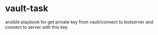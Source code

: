 # vault-task
ansible playbook for get private key from vault/connect to testserver and connect to server with this key
